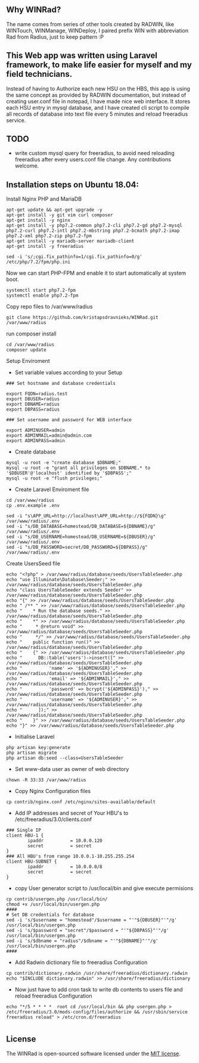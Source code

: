 ## Why WINRad?
The name comes from series of other tools created by RADWIN, like WINTouch, WINManage, WINDeploy, I paired prefix WIN with abbreviation Rad from Radius, just to keep pattern :P

## This Web app was written using Laravel framework, to make life easier for myself and my field technicians.

Instead of having to Authorize each new HSU on the HBS, this app is using the same concept as provided by RADWIN documentation, but instead of creating user.conf file
in notepad, I have made nice web interface. It stores each HSU entry in mysql database, and I have created cli script to compile all records of database into
text file every 5 minutes and reload freeradius service.

## TODO
- write custom mysql query for freeradius, to avoid need reloading freeradius after every users.conf file change. Any contributions welcome.



## Installation steps on Ubuntu 18.04:
Install Nginx PHP and MariaDB

```
apt-get update && apt-get upgrade -y
apt-get install -y git vim curl composer
apt-get install -y nginx
apt-get install -y php7.2-common php7.2-cli php7.2-gd php7.2-mysql php7.2-curl php7.2-intl php7.2-mbstring php7.2-bcmath php7.2-imap php7.2-xml php7.2-zip php7.2-fpm
apt-get install -y mariadb-server mariadb-client
apt-get install -y freeradius

```
```
sed -i 's/;cgi.fix_pathinfo=1/cgi.fix_pathinfo=0/g' /etc/php/7.2/fpm/php.ini

```
Now we can start PHP-FPM and enable it to start automatically at system boot.
```
systemctl start php7.2-fpm
systemctl enable php7.2-fpm
```
Copy repo files to /var/www/radius
```
git clone https://github.com/kristapsdravnieks/WINRad.git /var/www/radius
```
run composer install
```
cd /var/www/radius
composer update
```
Setup Enviroment
- Set variable values according to your Setup
```
### Set hostname and database credentials

export FQDN=radius.test
export DBUSER=radius
export DBNAME=radius
export DBPASS=radius

### Set username and password for WEB interface

export ADMINUSER=admin
export ADMINMAIL=admin@admin.com
export ADMINPASS=admin
```
- Create database
```
mysql -u root -e "create database $DBNAME;"
mysql -u root -e "grant all privileges on $DBNAME.* to '$DBUSER'@'localhost' identified by '$DBPASS';"
mysql -u root -e "flush privileges;"
```

- Create Laravel Enviroment file
```
cd /var/www/radius
cp .env.example .env

sed -i "s\APP_URL=http://localhost\APP_URL=http://${FQDN}\g" /var/www/radius/.env
sed -i "s/DB_DATABASE=homestead/DB_DATABASE=${DBNAME}/g" /var/www/radius/.env
sed -i "s/DB_USERNAME=homestead/DB_USERNAME=${DBUSER}/g" /var/www/radius/.env
sed -i "s/DB_PASSWORD=secret/DB_PASSWORD=${DBPASS}/g" /var/www/radius/.env
```
Create UsersSeed file

```
echo "<?php" > /var/www/radius/database/seeds/UsersTableSeeder.php
echo "use Illuminate\Database\Seeder;" >> /var/www/radius/database/seeds/UsersTableSeeder.php
echo "class UsersTableSeeder extends Seeder" >> /var/www/radius/database/seeds/UsersTableSeeder.php
echo "{" >> /var/www/radius/database/seeds/UsersTableSeeder.php
echo " /** " >> /var/www/radius/database/seeds/UsersTableSeeder.php
echo "    * Run the database seeds." >> /var/www/radius/database/seeds/UsersTableSeeder.php
echo "    *" >> /var/www/radius/database/seeds/UsersTableSeeder.php
echo "     * @return void" >> /var/www/radius/database/seeds/UsersTableSeeder.php
echo "     */" >> /var/www/radius/database/seeds/UsersTableSeeder.php
echo "    public function run()" >> /var/www/radius/database/seeds/UsersTableSeeder.php
echo "    {" >> /var/www/radius/database/seeds/UsersTableSeeder.php
echo "      DB::table('users')->insert([" >> /var/www/radius/database/seeds/UsersTableSeeder.php
echo "          'name' => '${ADMINUSER}'," >> /var/www/radius/database/seeds/UsersTableSeeder.php
echo "          'email' => '${ADMINMAIL}'," >> /var/www/radius/database/seeds/UsersTableSeeder.php
echo "          'password' => bcrypt('${ADMINPASS}')," >> /var/www/radius/database/seeds/UsersTableSeeder.php
echo "          'username' => '${ADMINUSER}'," >> /var/www/radius/database/seeds/UsersTableSeeder.php
echo "      ]);" >> /var/www/radius/database/seeds/UsersTableSeeder.php
echo "    }" >> /var/www/radius/database/seeds/UsersTableSeeder.php
echo "}" >> /var/www/radius/database/seeds/UsersTableSeeder.php
```
- Initialise Laravel
```
php artisan key:generate
php artisan migrate
php artisan db:seed --class=UsersTableSeeder

```
-  Set www-data user as owner of web directory
```
chown -R 33:33 /var/www/radius
```

- Copy Nginx Configuration files
```
cp contrib/nginx.conf /etc/nginx/sites-available/default
```

- Add IP addresses and secret of Your HBU's to /etc/freeradius/3.0/clients.conf
```
### Single IP
client HBU-1 {
        ipaddr          = 10.0.0.120
        secret          = secret
}
### All HBU's from range 10.0.0.1-10.255.255.254
client HBU-SUBNET {
        ipaddr          = 10.0.0.0/8
        secret          = secret
}

```
- copy User generator script to /usr/local/bin and give execute permisions

```
cp contrib/usergen.php /usr/local/bin/
chmod +x /usr/local/bin/usergen.php
####
# Set DB credentials for database
sed -i 's/$username = "homestead"/$username = "'"${DBUSER}"'"/g' /usr/local/bin/usergen.php
sed -i 's/$password = "secret"/$password = "'"${DBPASS}"'"/g' /usr/local/bin/usergen.php
sed -i 's/$dbname = "radius"/$dbname = "'"${DBNAME}"'"/g' /usr/local/bin/usergen.php
####
```
- Add Radwin dictionary file to freeradius Configuration
```
cp contrib/dictionary.radwin /usr/share/freeradius/dictionary.radwin
echo "$INCLUDE dictionary.radwin" >> /usr/share/freeradius/dictionary
```
- Now just have to add cron task to write db contents to users file and reload freeradius Configuration
```
echo "*/5 * * * *  root cd /usr/local/bin && php usergen.php > /etc/freeradius/3.0/mods-config/files/authorize && /usr/sbin/service freeradius reload" > /etc/cron.d/freeradius
```

#
## License

The WINRad is open-sourced software licensed under the [MIT license](https://opensource.org/licenses/MIT).
